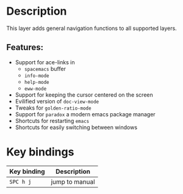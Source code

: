 # Description

This layer adds general navigation functions to all supported layers.

## Features:

-   Support for ace-links in
    -   `spacemacs` buffer
    -   `info-mode`
    -   `help-mode`
    -   `eww-mode`
-   Support for keeping the cursor centered on the screen
-   Evilified version of `doc-view-mode`
-   Tweaks for `golden-ratio-mode`
-   Support for `paradox` a modern emacs package manager
-   Shortcuts for restarting `emacs`
-   Shortcuts for easily switching between windows

# Key bindings

| Key binding | Description    |
|-------------|----------------|
| `SPC h j`   | jump to manual |
